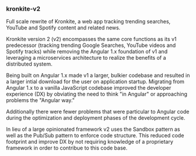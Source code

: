 ### kronkite-v2
Full scale rewrite of Kronkite, a web app tracking trending searches, YouTube and Spotify content and related news.

Kronkite version 2 (v2) encompasses the same core functions as its v1 predecessor (tracking trending Google Searches, YouTube videos and Spotify tracks) while removing the Angular 1.x foundation of v1 and leveraging a microservices architecture to realize the benefits of a distributed system.

Being built on Angular 1.x made v1 a larger, bulkier codebase and resulted in a larger intial download for the user on application startup. Migrating from Angular 1.x to a vanilla JavaScript codebase improved the developer experience (DX) by obviating the need to think "in Angular" or approaching problems the "Angular way."

Additionally there were fewer problems that were particular to Angular code during the optimization and deployment phases of the development cycle.

In lieu of a large opinionated framework v2 uses the Sandbox pattern as well as the Pub/Sub pattern to enforce code structure. This reduced code footprint and improve DX by not requiring knowledge of a proprietary framework in order to contribue to this code base.
